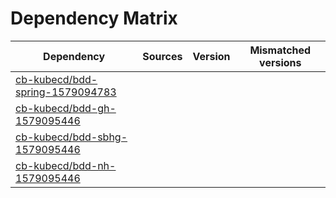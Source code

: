 # Dependency Matrix

Dependency | Sources | Version | Mismatched versions
---------- | ------- | ------- | -------------------
[cb-kubecd/bdd-spring-1579094783](https://github.com/cb-kubecd/bdd-spring-1579094783.git) |  | []() | 
[cb-kubecd/bdd-gh-1579095446](https://github.com/cb-kubecd/bdd-gh-1579095446.git) |  | []() | 
[cb-kubecd/bdd-sbhg-1579095446](https://github.com/cb-kubecd/bdd-sbhg-1579095446.git) |  | []() | 
[cb-kubecd/bdd-nh-1579095446](https://github.com/cb-kubecd/bdd-nh-1579095446.git) |  | []() | 
